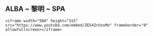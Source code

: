 ## ALBA ~ 黎明 ~ SPA

`<iframe width="560" height="315" src="https://www.youtube.com/embed/ZE54ZrUxsMo" frameborder="0" allowfullscreen></iframe>`